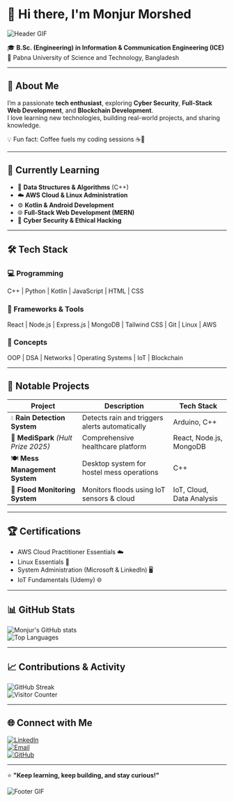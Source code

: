 # 👋 Hi there, I'm **Monjur Morshed**  

![Header GIF](https://media.giphy.com/media/3o7TKtnuHOHHUjR38Y/giphy.gif)

🎓 **B.Sc. (Engineering) in Information & Communication Engineering (ICE)**  
📍 Pabna University of Science and Technology, Bangladesh  

---

## 🌟 About Me
I’m a passionate **tech enthusiast**, exploring **Cyber Security**, **Full-Stack Web Development**, and **Blockchain Development**.  
I love learning new technologies, building real-world projects, and sharing knowledge.

💡 Fun fact: Coffee fuels my coding sessions ☕🚀

---

## 🧠 Currently Learning
- 🧩 **Data Structures & Algorithms** (C++)  
- ☁️ **AWS Cloud & Linux Administration**  
- ⚙️ **Kotlin & Android Development**  
- 🌐 **Full-Stack Web Development (MERN)**  
- 🔐 **Cyber Security & Ethical Hacking**

---

## 🛠️ Tech Stack

### 💻 Programming
C++ | Python | Kotlin | JavaScript | HTML | CSS  

### 🧩 Frameworks & Tools
React | Node.js | Express.js | MongoDB | Tailwind CSS | Git | Linux | AWS  

### 🧠 Concepts
OOP | DSA | Networks | Operating Systems | IoT | Blockchain  

---

## 🚀 Notable Projects  

| Project | Description | Tech Stack |
|----------|--------------|-------------|
| 💧 **Rain Detection System** | Detects rain and triggers alerts automatically | Arduino, C++ |
| 🏥 **MediSpark** *(Hult Prize 2025)* | Comprehensive healthcare platform | React, Node.js, MongoDB |
| 🍽️ **Mess Management System** | Desktop system for hostel mess operations | C++ |
| 🌊 **Flood Monitoring System** | Monitors floods using IoT sensors & cloud | IoT, Cloud, Data Analysis |

---

## 🏆 Certifications
- AWS Cloud Practitioner Essentials ☁️  
- Linux Essentials 🐧  
- System Administration (Microsoft & LinkedIn) 🖥️  
- IoT Fundamentals (Udemy) 🌐  

---

## 📊 GitHub Stats  

![Monjur's GitHub stats](https://github-readme-stats.vercel.app/api?username=monjur-morshed&show_icons=true&theme=radical)  
![Top Languages](https://github-readme-stats.vercel.app/api/top-langs/?username=monjur-morshed&layout=compact&theme=radical)  

---

## 📈 Contributions & Activity
![GitHub Streak](https://github-readme-streak-stats.herokuapp.com/?user=monjur-morshed&theme=radical)  
![Visitor Counter](https://visitor-badge.laobi.icu/badge?page_id=monjur-morshed.monjur-morshed)  

---

## 🌐 Connect with Me  

[![LinkedIn](https://img.shields.io/badge/LinkedIn-blue?style=for-the-badge&logo=linkedin)](https://www.linkedin.com/in/monjur-morshed)  
[![Email](https://img.shields.io/badge/Email-D14836?style=for-the-badge&logo=gmail&logoColor=white)](mailto:monjurmorshed.pust@gmail.com)  
[![GitHub](https://img.shields.io/badge/GitHub-181717?style=for-the-badge&logo=github)](https://github.com/monjur-morshed)  

---

⭐ **"Keep learning, keep building, and stay curious!"**  

![Footer GIF](https://media.giphy.com/media/l0MYt5jPR6QX5pnqM/giphy.gif)

